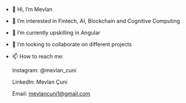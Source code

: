 - 👋 Hi, I’m Mevlan
- 👀 I’m interested in Fintech, AI, Blockchain and Cognitive Computing
- 🌱 I’m currently upskilling in Angular 
- 💞️ I’m looking to collaborate on different projects
- 📫 How to reach me:

  Instagram: @mevlan_cuni
  
  LinkedIn: Mevlan Çuni
  
  Email: mevlancuni1@gmail.com

<!---
tryMatrix/tryMatrix is a ✨ special ✨ repository because its `README.md` (this file) appears on your GitHub profile.
You can click the Preview link to take a look at your changes.
--->
